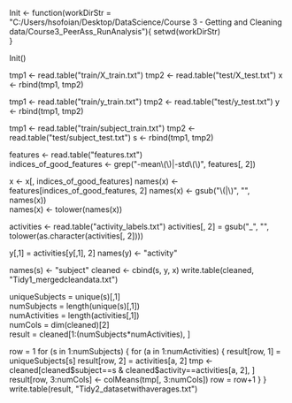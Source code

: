 Init <- function(workDirStr = "C:/Users/hsofoian/Desktop/DataScience/Course 3 - Getting and Cleaning data/Course3_PeerAss_RunAnalysis"){
        setwd(workDirStr)      
}

Init()

tmp1 <- read.table("train/X_train.txt")
tmp2 <- read.table("test/X_test.txt")
x <- rbind(tmp1, tmp2) 

tmp1 <- read.table("train/y_train.txt")
tmp2 <- read.table("test/y_test.txt")
y <- rbind(tmp1, tmp2) 

tmp1 <- read.table("train/subject_train.txt")
tmp2 <- read.table("test/subject_test.txt")
s <- rbind(tmp1, tmp2) 


features <- read.table("features.txt")   
indices_of_good_features <- grep("-mean\\(\\)|-std\\(\\)", features[, 2]) 

x <- x[, indices_of_good_features] 
names(x) <- features[indices_of_good_features, 2]
names(x) <- gsub("\\(|\\)", "", names(x))   
names(x) <- tolower(names(x)) 

activities <- read.table("activity_labels.txt")
activities[, 2] = gsub("_", "", tolower(as.character(activities[, 2])))

y[,1] = activities[y[,1], 2]
names(y) <- "activity"

names(s) <- "subject"
cleaned <- cbind(s, y, x)
write.table(cleaned, "Tidy1_mergedcleandata.txt") 

uniqueSubjects = unique(s)[,1]                        
numSubjects = length(unique(s)[,1])                    
numActivities = length(activities[,1])                 
numCols = dim(cleaned)[2]                              
result = cleaned[1:(numSubjects*numActivities), ]      

row = 1
for (s in 1:numSubjects) {
        for (a in 1:numActivities) {
                result[row, 1] = uniqueSubjects[s]
                result[row, 2] = activities[a, 2]
                tmp <- cleaned[cleaned$subject==s & cleaned$activity==activities[a, 2], ]
                result[row, 3:numCols] <- colMeans(tmp[, 3:numCols])
                row = row+1
        }
}
write.table(result, "Tidy2_datasetwithaverages.txt")    